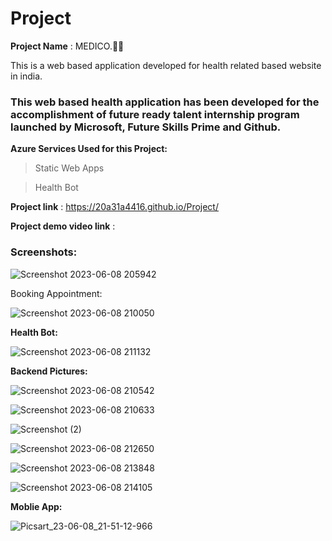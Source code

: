 # Project

**Project Name** : MEDICO.👨‍⚕️ 

This is a web based application developed for health related based website in india.

### This web based health application has been developed for the accomplishment of future ready talent internship program launched by Microsoft, Future Skills Prime and Github. 

**Azure Services Used for this Project:** 
> Static Web Apps
 
> Health Bot 


**Project link** : https://20a31a4416.github.io/Project/

**Project demo video link** : 




### Screenshots: 

![Screenshot 2023-06-08 205942](https://github.com/20A31A4416/Project/assets/135610010/8eeb8f79-3c79-467e-95ad-8ae4a4417dd1)

Booking Appointment:

![Screenshot 2023-06-08 210050](https://github.com/20A31A4416/Project/assets/135610010/7cad0e1e-2f06-43d8-9992-5cb429713a3a)

**Health Bot:**

![Screenshot 2023-06-08 211132](https://github.com/20A31A4416/Project/assets/135610010/fb14d269-f9f5-4402-bb3c-feb5dfe506e1)

**Backend Pictures:**

![Screenshot 2023-06-08 210542](https://github.com/20A31A4416/Project/assets/135610010/4b65f6f5-bb00-40d9-9040-7f69ce8626a2)

![Screenshot 2023-06-08 210633](https://github.com/20A31A4416/Project/assets/135610010/2e892995-021c-4dc2-9564-3025ff799682)

![Screenshot (2)](https://github.com/20A31A4416/Project/assets/135610010/731be9fa-dcec-42bf-addc-f36f9eeeb82c)

![Screenshot 2023-06-08 212650](https://github.com/20A31A4416/Project/assets/135610010/e784ce15-0b45-4c86-8902-689571be46b8)

![Screenshot 2023-06-08 213848](https://github.com/20A31A4416/Project/assets/135610010/0e1a5a52-fc87-4750-a788-e6e04017e040)

![Screenshot 2023-06-08 214105](https://github.com/20A31A4416/Project/assets/135610010/7f231b0b-f8a4-4b68-9289-c56ce7a259cd)

**Moblie App:**

![Picsart_23-06-08_21-51-12-966](https://github.com/20A31A4416/Project/assets/135610010/38e64389-3bdb-4899-8301-2a0ef5ff4dd7)

